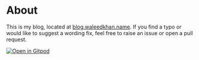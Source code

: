 # About

This is my blog, located at [blog.waleedkhan.name]. If you find a typo or
would like to suggest a wording fix, feel free to raise an issue or open a pull
request.

  [blog.waleedkhan.name]: http://blog.waleedkhan.name

[![Open in Gitpod](https://gitpod.io/button/open-in-gitpod.svg)](https://gitpod.io/#https://github.com/arxanas/blog)
